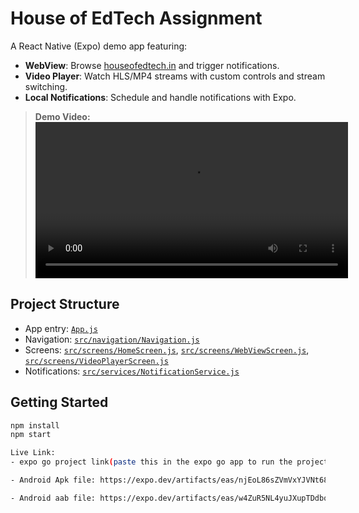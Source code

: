 # House of EdTech Assignment

A React Native (Expo) demo app featuring:

- **WebView**: Browse [houseofedtech.in](https://houseofedtech.in/) and trigger notifications.
- **Video Player**: Watch HLS/MP4 streams with custom controls and stream switching.
- **Local Notifications**: Schedule and handle notifications with Expo.

> **Demo Video:**  
> <video src="https://asset.cloudinary.com/dfewioop6/c80fbe5b9a3bd814d9919c86da1f7fba" controls width="500"></video>

## Project Structure

- App entry: [`App.js`](App.js )
- Navigation: [`src/navigation/Navigation.js`](src/navigation/Navigation.js )
- Screens: [`src/screens/HomeScreen.js`](src/screens/HomeScreen.js ), [`src/screens/WebViewScreen.js`](src/screens/WebViewScreen.js ), [`src/screens/VideoPlayerScreen.js`](src/screens/VideoPlayerScreen.js )
- Notifications: [`src/services/NotificationService.js`](src/services/NotificationService.js )

## Getting Started

```sh
npm install
npm start

Live Link:
- expo go project link(paste this in the expo go app to run the project) : exp://u.expo.dev/f4d1ec0e-f90d-4920-bd8f-27c595b34e7c/group/1fef2265-bbb0-46ad-b7c6-0bdd03060649

- Android Apk file: https://expo.dev/artifacts/eas/njEoL86sZVmVxYJVNt68Fu.apk

- Android aab file: https://expo.dev/artifacts/eas/w4ZuR5NL4yuJXupTDdbqVD.aab
```